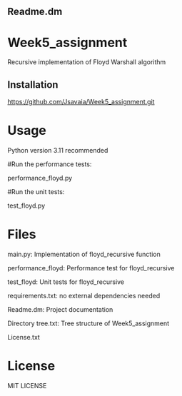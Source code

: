 Readme.dm
---------

# Week5_assignment

Recursive implementation of Floyd Warshall algorithm


## Installation

https://github.com/Jsavaia/Week5_assignment.git


# Usage
Python version 3.11 recommended

#Run the performance tests:

performance_floyd.py

#Run the unit tests:

test_floyd.py


# Files
main.py: Implementation of floyd_recursive function

performance_floyd: Performance test for floyd_recursive

test_floyd: Unit tests for floyd_recursive

requirements.txt: no external dependencies needed

Readme.dm: Project documentation

Directory tree.txt: Tree structure of Week5_assignment

License.txt

# License

MIT LICENSE
